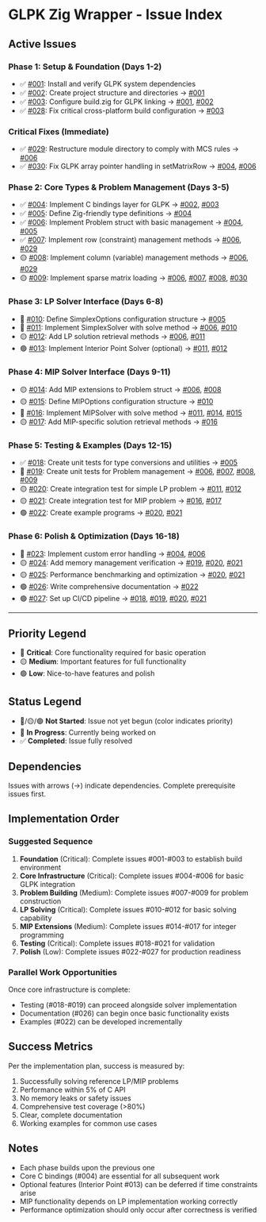 # GLPK Zig Wrapper - Issue Index

## Active Issues

### Phase 1: Setup & Foundation (Days 1-2)
- ✅ [#001](001_issue.md): Install and verify GLPK system dependencies
- ✅ [#002](002_issue.md): Create project structure and directories → [#001](001_issue.md)
- ✅ [#003](003_issue.md): Configure build.zig for GLPK linking → [#001](001_issue.md), [#002](002_issue.md)
- ✅ [#028](028_issue.md): Fix critical cross-platform build configuration → [#003](003_issue.md)

### Critical Fixes (Immediate)
- ✅ [#029](029_issue.md): Restructure module directory to comply with MCS rules → [#006](006_issue.md)
- ✅ [#030](030_issue.md): Fix GLPK array pointer handling in setMatrixRow → [#004](004_issue.md), [#006](006_issue.md)

### Phase 2: Core Types & Problem Management (Days 3-5)
- ✅ [#004](004_issue.md): Implement C bindings layer for GLPK → [#002](002_issue.md), [#003](003_issue.md)
- ✅ [#005](005_issue.md): Define Zig-friendly type definitions → [#004](004_issue.md)
- ✅ [#006](006_issue.md): Implement Problem struct with basic management → [#004](004_issue.md), [#005](005_issue.md)
- ✅ [#007](007_issue.md): Implement row (constraint) management methods → [#006](006_issue.md), [#029](029_issue.md)
- 🟡 [#008](008_issue.md): Implement column (variable) management methods → [#006](006_issue.md), [#029](029_issue.md)
- 🟡 [#009](009_issue.md): Implement sparse matrix loading → [#006](006_issue.md), [#007](007_issue.md), [#008](008_issue.md), [#030](030_issue.md)

### Phase 3: LP Solver Interface (Days 6-8)
- 🔴 [#010](010_issue.md): Define SimplexOptions configuration structure → [#005](005_issue.md)
- 🔴 [#011](011_issue.md): Implement SimplexSolver with solve method → [#006](006_issue.md), [#010](010_issue.md)
- 🟡 [#012](012_issue.md): Add LP solution retrieval methods → [#006](006_issue.md), [#011](011_issue.md)
- 🟢 [#013](013_issue.md): Implement Interior Point Solver (optional) → [#011](011_issue.md), [#012](012_issue.md)

### Phase 4: MIP Solver Interface (Days 9-11)
- 🟡 [#014](014_issue.md): Add MIP extensions to Problem struct → [#006](006_issue.md), [#008](008_issue.md)
- 🟡 [#015](015_issue.md): Define MIPOptions configuration structure → [#010](010_issue.md)
- 🔴 [#016](016_issue.md): Implement MIPSolver with solve method → [#011](011_issue.md), [#014](014_issue.md), [#015](015_issue.md)
- 🟡 [#017](017_issue.md): Add MIP-specific solution retrieval methods → [#016](016_issue.md)

### Phase 5: Testing & Examples (Days 12-15)
- ✅ [#018](018_issue.md): Create unit tests for type conversions and utilities → [#005](005_issue.md)
- 🔴 [#019](019_issue.md): Create unit tests for Problem management → [#006](006_issue.md), [#007](007_issue.md), [#008](008_issue.md), [#009](009_issue.md)
- 🟡 [#020](020_issue.md): Create integration test for simple LP problem → [#011](011_issue.md), [#012](012_issue.md)
- 🟡 [#021](021_issue.md): Create integration test for MIP problem → [#016](016_issue.md), [#017](017_issue.md)
- 🟢 [#022](022_issue.md): Create example programs → [#020](020_issue.md), [#021](021_issue.md)

### Phase 6: Polish & Optimization (Days 16-18)
- 🔴 [#023](023_issue.md): Implement custom error handling → [#004](004_issue.md), [#006](006_issue.md)
- 🟡 [#024](024_issue.md): Add memory management verification → [#019](019_issue.md), [#020](020_issue.md), [#021](021_issue.md)
- 🟡 [#025](025_issue.md): Performance benchmarking and optimization → [#020](020_issue.md), [#021](021_issue.md)
- 🟢 [#026](026_issue.md): Write comprehensive documentation → [#022](022_issue.md)
- 🟢 [#027](027_issue.md): Set up CI/CD pipeline → [#018](018_issue.md), [#019](019_issue.md), [#020](020_issue.md), [#021](021_issue.md)

---

## Priority Legend
- 🔴 **Critical**: Core functionality required for basic operation
- 🟡 **Medium**: Important features for full functionality
- 🟢 **Low**: Nice-to-have features and polish

## Status Legend
- 🔴/🟡/🟢 **Not Started**: Issue not yet begun (color indicates priority)
- 🚧 **In Progress**: Currently being worked on
- ✅ **Completed**: Issue fully resolved

## Dependencies
Issues with arrows (→) indicate dependencies. Complete prerequisite issues first.

## Implementation Order

### Suggested Sequence
1. **Foundation** (Critical): Complete issues #001-#003 to establish build environment
2. **Core Infrastructure** (Critical): Complete issues #004-#006 for basic GLPK integration
3. **Problem Building** (Medium): Complete issues #007-#009 for problem construction
4. **LP Solving** (Critical): Complete issues #010-#012 for basic solving capability
5. **MIP Extensions** (Medium): Complete issues #014-#017 for integer programming
6. **Testing** (Critical): Complete issues #018-#021 for validation
7. **Polish** (Low): Complete issues #022-#027 for production readiness

### Parallel Work Opportunities
Once core infrastructure is complete:
- Testing (#018-#019) can proceed alongside solver implementation
- Documentation (#026) can begin once basic functionality exists
- Examples (#022) can be developed incrementally

## Success Metrics
Per the implementation plan, success is measured by:
1. Successfully solving reference LP/MIP problems
2. Performance within 5% of C API
3. No memory leaks or safety issues
4. Comprehensive test coverage (>80%)
5. Clear, complete documentation
6. Working examples for common use cases

## Notes
- Each phase builds upon the previous one
- Core C bindings (#004) are essential for all subsequent work
- Optional features (Interior Point #013) can be deferred if time constraints arise
- MIP functionality depends on LP implementation working correctly
- Performance optimization should only occur after correctness is verified